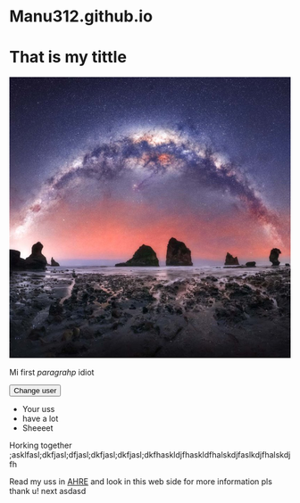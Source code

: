 # Manu312.github.io
<body>
    <h1>That is my tittle</h1>
    <img src="Im.jpg" alt="Some picture">
    <p>Mi <stron>first</stron> <em>paragrahp</em> idiot</p>
    <button>Change user</button>
    <ul>
        <li>Your uss</li>
        <li>have a lot</li>
        <li>Sheeeet</li>
    </ul>
    <p>Horking together ;asklfasl;dkfjasl;dfjasl;dkfjasl;dkfjasl;dkfhaskldjfhaskldfhalskdjfaslkdjfhalskdjfh</p>
    <p>Read my uss in <a href="https://www.myus.com/">AHRE</a> and look in this web side for more information pls thank u! next asdasd</p>
